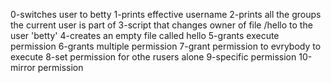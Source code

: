 0-switches user to betty
1-prints effective username
2-prints all the groups the current user is part of
3-script that changes owner of file /hello to the user 'betty'
4-creates an empty file called hello
5-grants execute permission
6-grants multiple permission
7-grant permission to evrybody to execute
8-set permission for othe rusers alone
9-specific permission
10-mirror permission
